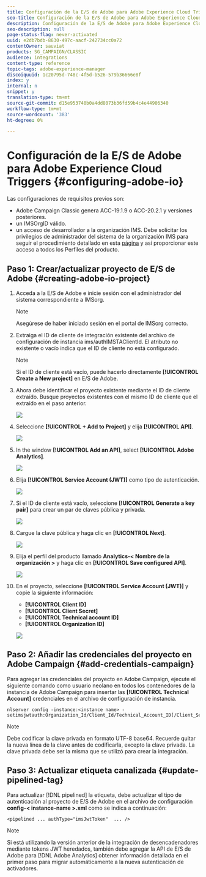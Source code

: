 ```yaml
---
title: Configuración de la E/S de Adobe para Adobe Experience Cloud Triggers
seo-title: Configuración de la E/S de Adobe para Adobe Experience Cloud Triggers
description: Configuración de la E/S de Adobe para Adobe Experience Cloud Triggers
seo-description: null
page-status-flag: never-activated
uuid: e2db7bdb-8630-497c-aacf-242734cc0a72
contentOwner: sauviat
products: SG_CAMPAIGN/CLASSIC
audience: integrations
content-type: reference
topic-tags: adobe-experience-manager
discoiquuid: 1c20795d-748c-4f5d-b526-579b36666e8f
index: y
internal: n
snippet: y
translation-type: tm+mt
source-git-commit: d15e953740b0a4dd8073b36fd59b4c4e44906340
workflow-type: tm+mt
source-wordcount: '383'
ht-degree: 0%

---
```



# Configuración de la E/S de Adobe para Adobe Experience Cloud Triggers {#configuring-adobe-io}

Las configuraciones de requisitos previos son:

* Adobe Campaign Classic genera ACC-19.1.9 o ACC-20.2.1 y versiones posteriores.
* un IMSOrgID válido.
* un acceso de desarrollador a la organización IMS. Debe solicitar los privilegios de administrador del sistema de la organización IMS para seguir el procedimiento detallado en esta [página](https://helpx.adobe.com/ca/enterprise/admin-guide.html/ca/enterprise/using/manage-developers.ug.html) y así proporcionar este acceso a todos los Perfiles del producto.

## Paso 1: Crear/actualizar proyecto de E/S de Adobe {#creating-adobe-io-project}

1. Acceda a la E/S de Adobe e inicie sesión con el administrador del sistema correspondiente a IMSorg.

   >[!NOTE]
   >
   > Asegúrese de haber iniciado sesión en el portal de IMSorg correcto.

1. Extraiga el ID de cliente de integración existente del archivo de configuración de instancia ims/authIMSTAClientId. El atributo no existente o vacío indica que el ID de cliente no está configurado.

   >[!NOTE]
   >
   >Si el ID de cliente está vacío, puede hacerlo directamente **[!UICONTROL Create a New project]** en E/S de Adobe.

1. Ahora debe identificar el proyecto existente mediante el ID de cliente extraído. Busque proyectos existentes con el mismo ID de cliente que el extraído en el paso anterior.

   ![](assets/adobe_io_8.png)

1. Seleccione **[!UICONTROL + Add to Project]** y elija **[!UICONTROL API]**.

   ![](assets/adobe_io_1.png)

1. In the window **[!UICONTROL Add an API]**, select **[!UICONTROL Adobe Analytics]**.

   ![](assets/adobe_io_2.png)

1. Elija **[!UICONTROL Service Account (JWT)]** como tipo de autenticación.

   ![](assets/adobe_io_3.png)

1. Si el ID de cliente está vacío, seleccione **[!UICONTROL Generate a key pair]** para crear un par de claves pública y privada.

   ![](assets/adobe_io_4.png)

1. Cargue la clave pública y haga clic en **[!UICONTROL Next]**.

   ![](assets/adobe_io_5.png)

1. Elija el perfil del producto llamado **Analytics-&lt; Nombre de la organización >** y haga clic en **[!UICONTROL Save configured API]**.

   ![](assets/adobe_io_6.png)

1. En el proyecto, seleccione **[!UICONTROL Service Account (JWT)]** y copie la siguiente información:
   * **[!UICONTROL Client ID]**
   * **[!UICONTROL Client Secret]**
   * **[!UICONTROL Technical account ID]**
   * **[!UICONTROL Organization ID]**

   ![](assets/adobe_io_7.png)

## Paso 2: Añadir las credenciales del proyecto en Adobe Campaign {#add-credentials-campaign}

Para agregar las credenciales del proyecto en Adobe Campaign, ejecute el siguiente comando como usuario neolano en todos los contenedores de la instancia de Adobe Campaign para insertar las **[!UICONTROL Technical Account]** credenciales en el archivo de configuración de instancia.

```
nlserver config -instance:<instance name> -setimsjwtauth:Organization_Id/Client_Id/Technical_Account_ID[/Client_Secret[/Base64_encoded_Private_Key]]
```

>[!NOTE]
>
>Debe codificar la clave privada en formato UTF-8 base64. Recuerde quitar la nueva línea de la clave antes de codificarla, excepto la clave privada. La clave privada debe ser la misma que se utilizó para crear la integración.

## Paso 3: Actualizar etiqueta canalizada {#update-pipelined-tag}

Para actualizar [!DNL pipelined] la etiqueta, debe actualizar el tipo de autenticación al proyecto de E/S de Adobe en el archivo de configuración **config-&lt; instance-name >.xml** como se indica a continuación:

```
<pipelined ... authType="imsJwtToken"  ... />
```

>[!NOTE]
>
>Si está utilizando la versión anterior de la integración de desencadenadores mediante tokens JWT heredados, también debe agregar la API de E/S de Adobe para [!DNL Adobe Analytics] obtener información detallada en el primer paso para migrar automáticamente a la nueva autenticación de activadores.
